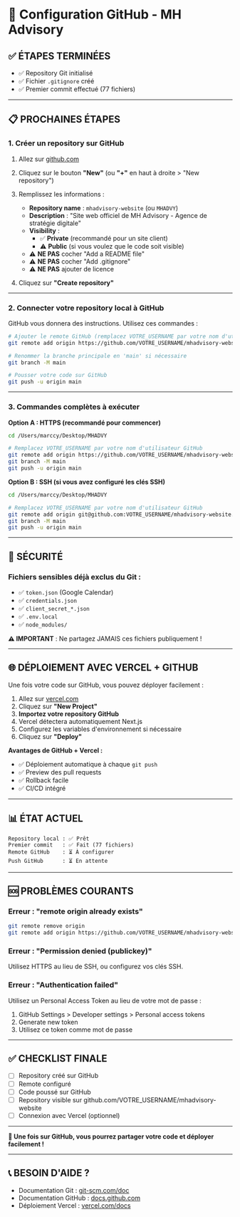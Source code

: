 # 🚀 Configuration GitHub - MH Advisory

## ✅ **ÉTAPES TERMINÉES**

- ✅ Repository Git initialisé
- ✅ Fichier `.gitignore` créé
- ✅ Premier commit effectué (77 fichiers)

---

## 📋 **PROCHAINES ÉTAPES**

### **1. Créer un repository sur GitHub**

1. Allez sur [github.com](https://github.com)
2. Cliquez sur le bouton **"New"** (ou **"+"** en haut à droite > "New repository")
3. Remplissez les informations :
   - **Repository name** : `mhadvisory-website` (ou `MHADVY`)
   - **Description** : "Site web officiel de MH Advisory - Agence de stratégie digitale"
   - **Visibility** : 
     - ✅ **Private** (recommandé pour un site client)
     - ⚠️ **Public** (si vous voulez que le code soit visible)
   - ⚠️ **NE PAS** cocher "Add a README file"
   - ⚠️ **NE PAS** cocher "Add .gitignore"
   - ⚠️ **NE PAS** ajouter de licence

4. Cliquez sur **"Create repository"**

---

### **2. Connecter votre repository local à GitHub**

GitHub vous donnera des instructions. Utilisez ces commandes :

```bash
# Ajouter le remote GitHub (remplacez VOTRE_USERNAME par votre nom d'utilisateur GitHub)
git remote add origin https://github.com/VOTRE_USERNAME/mhadvisory-website.git

# Renommer la branche principale en 'main' si nécessaire
git branch -M main

# Pousser votre code sur GitHub
git push -u origin main
```

---

### **3. Commandes complètes à exécuter**

**Option A : HTTPS (recommandé pour commencer)**
```bash
cd /Users/marccy/Desktop/MHADVY

# Remplacez VOTRE_USERNAME par votre nom d'utilisateur GitHub
git remote add origin https://github.com/VOTRE_USERNAME/mhadvisory-website.git
git branch -M main
git push -u origin main
```

**Option B : SSH (si vous avez configuré les clés SSH)**
```bash
cd /Users/marccy/Desktop/MHADVY

# Remplacez VOTRE_USERNAME par votre nom d'utilisateur GitHub
git remote add origin git@github.com:VOTRE_USERNAME/mhadvisory-website.git
git branch -M main
git push -u origin main
```

---

## 🔐 **SÉCURITÉ**

### **Fichiers sensibles déjà exclus du Git :**
- ✅ `token.json` (Google Calendar)
- ✅ `credentials.json`
- ✅ `client_secret_*.json`
- ✅ `.env.local`
- ✅ `node_modules/`

**⚠️ IMPORTANT** : Ne partagez JAMAIS ces fichiers publiquement !

---

## 🌐 **DÉPLOIEMENT AVEC VERCEL + GITHUB**

Une fois votre code sur GitHub, vous pouvez déployer facilement :

1. Allez sur [vercel.com](https://vercel.com)
2. Cliquez sur **"New Project"**
3. **Importez votre repository GitHub**
4. Vercel détectera automatiquement Next.js
5. Configurez les variables d'environnement si nécessaire
6. Cliquez sur **"Deploy"**

**Avantages de GitHub + Vercel :**
- ✅ Déploiement automatique à chaque `git push`
- ✅ Preview des pull requests
- ✅ Rollback facile
- ✅ CI/CD intégré

---

## 📊 **ÉTAT ACTUEL**

```
Repository local : ✅ Prêt
Premier commit   : ✅ Fait (77 fichiers)
Remote GitHub    : ⏳ À configurer
Push GitHub      : ⏳ En attente
```

---

## 🆘 **PROBLÈMES COURANTS**

### **Erreur : "remote origin already exists"**
```bash
git remote remove origin
git remote add origin https://github.com/VOTRE_USERNAME/mhadvisory-website.git
```

### **Erreur : "Permission denied (publickey)"**
Utilisez HTTPS au lieu de SSH, ou configurez vos clés SSH.

### **Erreur : "Authentication failed"**
Utilisez un Personal Access Token au lieu de votre mot de passe :
1. GitHub Settings > Developer settings > Personal access tokens
2. Generate new token
3. Utilisez ce token comme mot de passe

---

## ✅ **CHECKLIST FINALE**

- [ ] Repository créé sur GitHub
- [ ] Remote configuré
- [ ] Code poussé sur GitHub
- [ ] Repository visible sur github.com/VOTRE_USERNAME/mhadvisory-website
- [ ] Connexion avec Vercel (optionnel)

---

**🎉 Une fois sur GitHub, vous pourrez partager votre code et déployer facilement !**

---

## 📞 **BESOIN D'AIDE ?**

- Documentation Git : [git-scm.com/doc](https://git-scm.com/doc)
- Documentation GitHub : [docs.github.com](https://docs.github.com)
- Déploiement Vercel : [vercel.com/docs](https://vercel.com/docs)
